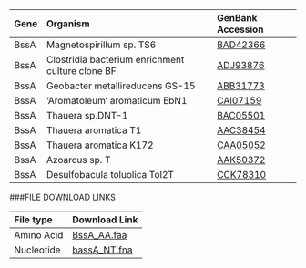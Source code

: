 Gene | Organism | GenBank Accession |
 :--- | :--- | :--- |
| BssA | Magnetospirillum sp. TS6 | [BAD42366](http://www.ncbi.nlm.nih.gov/protein/BAD42366) |
| BssA | Clostridia bacterium enrichment culture clone BF | [ADJ93876](http://www.ncbi.nlm.nih.gov/protein/ADJ93876) |
| BssA | Geobacter metallireducens GS-15 | [ABB31773](http://www.ncbi.nlm.nih.gov/protein/ABB31773) |
| BssA | ‘Aromatoleum’ aromaticum EbN1 | [CAI07159](http://www.ncbi.nlm.nih.gov/protein/CAI07159) |
| BssA | Thauera sp.DNT-1 | [BAC05501](http://www.ncbi.nlm.nih.gov/protein/BAC05501) |
| BssA | Thauera aromatica T1 | [AAC38454](http://www.ncbi.nlm.nih.gov/protein/AAC38454) |
| BssA | Thauera aromatica K172 | [CAA05052](http://www.ncbi.nlm.nih.gov/protein/CAA05052) |
| BssA | Azoarcus sp. T | [AAK50372](http://www.ncbi.nlm.nih.gov/protein/AAK50372) |
| BssA | Desulfobacula toluolica Tol2T | [CCK78310](http://www.ncbi.nlm.nih.gov/protein/CCK78310) |

###FILE DOWNLOAD LINKS

 File type | Download Link |
 :--- | :---------- | 
| Amino Acid | [BssA_AA.faa](amino_acid/BssA_AA.faa) |
| Nucleotide | [bassA_NT.fna](nucleotide/bssA_NT.fna) |

